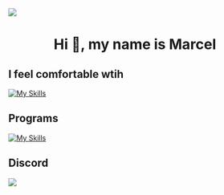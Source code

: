 <img src='https://i.imgur.com/vAd6Au8.png' />

<h1 align="center">Hi 👋, my name is Marcel</h1>

## I feel comfortable wtih
[![My Skills](https://skillicons.dev/icons?i=html,css,js,react,nextjs,git,lua)](https://skillicons.dev)

## Programs
[![My Skills](https://skillicons.dev/icons?i=vscode,figma,github)](https://skillicons.dev)

## Discord
<a href= 'https://discord.com/users/824413575577469018' align="center"><img src='https://lanyard-profile-readme.vercel.app/api/824413575577469018' /></a>

